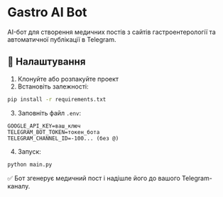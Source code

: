 # Gastro AI Bot

AI-бот для створення медичних постів з сайтів гастроентерології та автоматичної публікації в Telegram.

## 🔧 Налаштування

1. Клонуйте або розпакуйте проект
2. Встановіть залежності:
```bash
pip install -r requirements.txt
```
3. Заповніть файл `.env`:
```
GOOGLE_API_KEY=ваш_ключ
TELEGRAM_BOT_TOKEN=токен_бота
TELEGRAM_CHANNEL_ID=-100... (без @)
```
4. Запуск:
```bash
python main.py
```

✅ Бот згенерує медичний пост і надішле його до вашого Telegram-каналу.